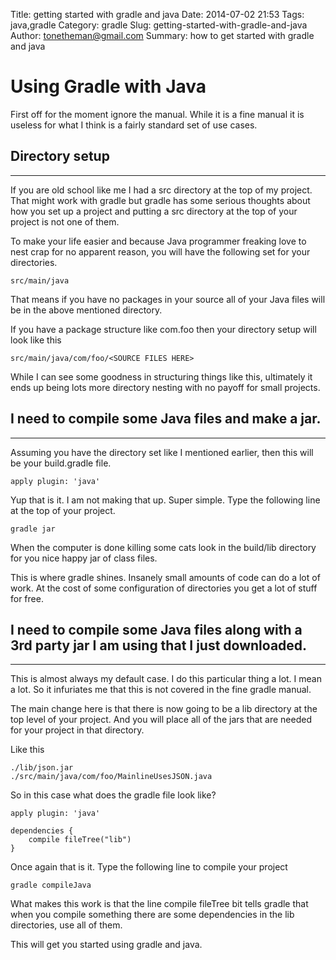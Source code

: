Title: getting started with gradle and java
Date: 2014-07-02 21:53
Tags: java,gradle
Category: gradle
Slug: getting-started-with-gradle-and-java
Author: tonetheman@gmail.com
Summary: how to get started with gradle and java


# Using Gradle with Java

First off for the moment ignore the manual. While it is a fine manual it is useless for what I think is a fairly standard set of use cases.

## Directory setup
---------------
If you are old school like me I had a src directory at the top of my project. That might work with gradle but gradle has some serious thoughts about how you set up a project and putting a src directory at the top of your project is not one of them.

To make your life easier and because Java programmer freaking love to nest crap for no apparent reason, you will have the following set for your directories.
```
src/main/java
```

That means if you have no packages in your source all of your Java files will be in the above mentioned directory.

If you have a package structure like com.foo then your directory setup will look like this
```
src/main/java/com/foo/<SOURCE FILES HERE>
```
While I can see some goodness in structuring things like this, ultimately it ends up being lots more directory nesting with no payoff for small projects.



## I need to compile some Java files and make a jar.
-------------------------------------------------
Assuming you have the directory set like I mentioned earlier, then this will be your build.gradle file.
```
apply plugin: 'java'
```
Yup that is it. I am not making that up. Super simple. Type the following line at the top of your project.
```
gradle jar
```
When the computer is done killing some cats look in the build/lib directory for you nice happy jar of class files.

This is where gradle shines. Insanely small amounts of code can do a lot of work. At the cost of some configuration of directories you get a lot of stuff for free.

## I need to compile some Java files along with a 3rd party jar I am using that I just downloaded.
-----------------------------------------------------------------
This is almost always my default case. I do this particular thing a lot. I mean a lot. So it infuriates me that this is not covered in the fine gradle manual.

The main change here is that there is now going to be a lib directory at the top level of your project. And you will place all of the jars that are needed for your project in that directory.

Like this
```
./lib/json.jar
./src/main/java/com/foo/MainlineUsesJSON.java
```
So in this case what does the gradle file look like?

```
apply plugin: 'java'

dependencies {
	compile fileTree("lib")
}
```

Once again that is it. Type the following line to compile your project
```
gradle compileJava
```
What makes this work is that the line compile fileTree bit tells gradle that when you compile something there are some dependencies in the lib directories, use all of them.

This will get you started using gradle and java.

